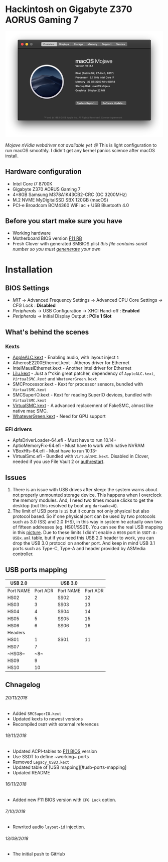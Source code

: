 # Hackintosh on Gigabyte Z370 AORUS Gaming 7

<p align="center">
  <img src="./misc/system.png" alt="System specs">
</p>

*Mojave nVidia webdriver not avaliable yet :cry:*
This is light configuration to run macOS smoothly. I didn't get any kernel panics science after macOS install.

## Hardware configuration

* Intel Core i7 8700K
* Gigabyte Z370 AORUS Gaming 7
* 4×8GB Samsung M378A1K43CB2-CRC (OC 3200MHz)
* M.2 NVME MyDigitalSSD SBX 120GB (macOS)
* PCI-e Broadcom BCM4360 WiFi ac + USB Bluetooth 4.0

## Before you start make sure you have

* Working hardware 
* Motherboard BIOS version [F11 RB][103]
* Fresh Clover with generated SMBIOS.plist *this file contains serial number so you must [genenerate][1] your own*

 
# Installation

## BIOS Settings
* *MIT* → Advanced Frequency Settings → Advanced CPU Core Settings → CFG Lock : **Disabled**
* *Peripherals* → USB Configuration → XHCI Hand-off : **Enabled**
* *Peripherals* → Initial Display Output : **PCIe 1 Slot**

## What's behind the scenes

### Kexts

* [AppleALC.kext][2] - Enabling audio, with layout inject `1`
* AtherosE2200Ethernet.kext - Atheros driver for Ethernet
* IntelMausiEthernet.kext - Another intel driver for Ethernet
* [Lilu.kext][3] - Just a f\*ckin great patcher, dependency of `AppleALC.kext`, *`VirtualSMC.kext`* and `WhateverGreen.kext`
* SMCProcessor.kext - Kext for processor sensors, bundled with `VirtualSMC.kext`
* SMCSuperIO.kext - Kext for reading SuperIO devices, bundled with `VirtualSMC.kext`
* [VirtualSMC.kext][4] - A advanced replacement of FakeSMC, almost like native mac SMC.
* [WhateverGreen.kext][5] - Need for GPU support

### EFI drivers

* ApfsDriverLoader-64.efi - Must have to run 10.14+
* AptioMemoryFix-64.efi - Must have to work with native NVRAM
* VBoxHfs-64.efi - Must have to run 10.13-
* VirtualSmc.efi - Bundled with `VirtualSMC.kext`. Disabled in Clover, needed if you use File Vault 2 or [authrestart][6].

## Issues

1. There is an issue with USB drives after sleep: the system warns about not properly unmounted storage device. This happens when I overclock the memory modules. And, I need two times mouse clicks to get the desktop (but this resolved by boot arg `darkwake=0`).
2. The limit of USB ports is `15` but it counts not only physical but also protocol based. So if one physical port can be used by two protocols such as 3.0 (SS) and 2.0 (HS), in this way in system he actually own two of fifteen addresses (eg. HS01/SS01). You can see the real USB mapping in this [picture][102]. Due to these limits I didn't enable a `HS08` port in `SSDT-8-USBx.aml` table, but if you need this USB 2.0 header to work, you can drop the USB 3.0 protocol on another port. And keep in mind USB 3.1 ports such as Type-C, Type-A and header provided by ASMedia controller.

## USB ports mapping

| USB 2.0   |          | USB 3.0   |          |
|-----------|----------|-----------|----------|
| Port NAME | Port ADR | Port NAME | Port ADR |
| HS02      | 2        | SS02      | 12       |
| HS03      | 3        | SS03      | 13       |
| HS04      | 4        | SS04      | 14       |
| HS05      | 5        | SS05      | 15       |
| HS06      | 6        | SS06      | 16       |
| Headers   |          |           |          |
| HS01      | 1        | SS01      | 11       |
| HS07      | 7        |           |          |
| ~HS08~    | ~8~      |           |          |
| HS09      | 9        |           |          |
| HS10      | 10       |           |          |

## Chnagelog
###### 20/11/2018
* Added `SMCSuperIO.kext`
* Updated kexts to newest versions
* Recompiled `DSDT` with external references
###### 19/11/2018
* Updated ACPI-tables to [F11 BIOS][103] version
* Use SSDT to define ~working~ ports
* Removed `Legacy_USB3.kext`
* Updated table of [USB mapping][#usb-ports-mapping]
* Updated README
###### 16/11/2018
* Added new F11 BIOS version with `CFG Lock` option.
###### 7/10/2018
* Rewrited audio `layout-id` injection.
###### 13/09/2018
* The initial push to GitHub

[1]: http://cloudclovereditor.altervista.org/cce/editor.php#smbios
[2]: https://github.com/acidanthera/AppleALC
[3]: https://github.com/acidanthera/Lilu
[4]: https://github.com/acidanthera/VirtualSMC
[5]: https://github.com/acidanthera/WhateverGreen
[6]: https://lifehacker.com/bypass-a-filevault-password-at-startup-by-rebooting-fro-1686770324

[101]: ./misc/system.png
[102]: ./misc/physical-usb-ports.png
[103]: ./misc/Z370AORUSGaming7_CFG-Lock.F11
